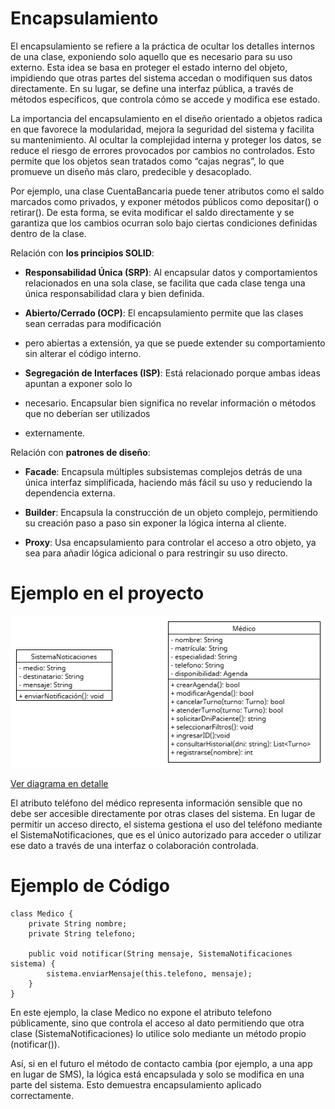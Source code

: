 # Encapsulamiento

El encapsulamiento se refiere a la práctica de ocultar los detalles internos de una clase, 
exponiendo solo aquello que es necesario para su uso externo. Esta idea se basa en proteger
el estado interno del objeto, impidiendo que otras partes del sistema accedan o modifiquen
sus datos directamente. En su lugar, se define una interfaz pública, a través de métodos 
específicos, que controla cómo se accede y modifica ese estado.

La importancia del encapsulamiento en el diseño orientado a objetos radica en que favorece
la modularidad, mejora la seguridad del sistema y facilita su mantenimiento. Al ocultar 
la complejidad interna y proteger los datos, se reduce el riesgo de errores provocados 
por cambios no controlados. Esto permite que los objetos sean tratados como “cajas negras”,
lo que promueve un diseño más claro, predecible y desacoplado.

Por ejemplo, una clase CuentaBancaria puede tener atributos como el saldo marcados como 
privados, y exponer métodos públicos como depositar() o retirar(). De esta forma, se evita 
modificar el saldo directamente y se garantiza que los cambios ocurran solo bajo ciertas 
condiciones definidas dentro de la clase.

Relación con **los principios SOLID**:

- **Responsabilidad Única (SRP)**: Al encapsular datos y comportamientos relacionados
en una sola clase, se facilita que cada clase tenga una única responsabilidad clara y bien definida.

- **Abierto/Cerrado (OCP)**: El encapsulamiento permite que las clases sean cerradas para modificación
- pero abiertas a extensión, ya que se puede extender su comportamiento sin alterar el código interno.

- **Segregación de Interfaces (ISP)**: Está relacionado porque ambas ideas apuntan a exponer solo lo
- necesario. Encapsular bien significa no revelar información o métodos que no deberían ser utilizados
- externamente.

Relación con **patrones de diseño**:

- **Facade**: Encapsula múltiples subsistemas complejos detrás de una única interfaz simplificada,
haciendo más fácil su uso y reduciendo la dependencia externa.

- **Builder**: Encapsula la construcción de un objeto complejo, permitiendo su creación paso a
paso sin exponer la lógica interna al cliente.

- **Proxy**: Usa encapsulamiento para controlar el acceso a otro objeto, ya sea para añadir lógica
adicional o para restringir su uso directo.

# Ejemplo en el proyecto
![Herencia aplicada en el proyecto](https://github.com/skalapuj/SistemaGestionTurnos/raw/main/imagenes/Encapsulamiento.png)

[Ver diagrama en detalle](https://drive.google.com/file/d/1sh5tADlobsEZqvXHOZyjEqnH_QohUjDI/view?usp=sharing)

El atributo teléfono del médico representa información sensible que no debe ser accesible 
directamente por otras clases del sistema. En lugar de permitir un acceso directo, el sistema gestiona 
el uso del teléfono mediante el SistemaNotificaciones, que es el único autorizado para acceder o 
utilizar ese dato a través de una interfaz o colaboración controlada.


# Ejemplo de Código
```
class Medico {
    private String nombre;
    private String telefono;

    public void notificar(String mensaje, SistemaNotificaciones sistema) {
        sistema.enviarMensaje(this.telefono, mensaje);
    }
}
```

En este ejemplo, la clase Medico no expone el atributo telefono públicamente, 
sino que controla el acceso al dato permitiendo que otra clase (SistemaNotificaciones) 
lo utilice solo mediante un método propio (notificar()).

Así, si en el futuro el método de contacto cambia (por ejemplo, a una app en lugar de SMS),
la lógica está encapsulada y solo se modifica en una parte del sistema. Esto demuestra 
encapsulamiento aplicado correctamente.
